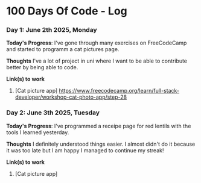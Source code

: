 # 100 Days Of Code - Log

### Day 1: June 2th 2025, Monday

**Today's Progress**: I've gone through many exercises on FreeCodeCamp and started to programm a cat pictures page.

**Thoughts** I've a lot of project in uni where I want to be able to contribute better by being able to code. 

**Link(s) to work**
1. [Cat picture app] https://www.freecodecamp.org/learn/full-stack-developer/workshop-cat-photo-app/step-28

### Day 2: June 3th 2025, Tuesday

**Today's Progress**: I've programmed a receipe page for red lentils with the tools I learned yesterday. 

**Thoughts** I definitely understood things easier. I almost didn't do it because it was too late but I am happy I managed to continue my streak!

**Link(s) to work**
1. [Cat picture app]
